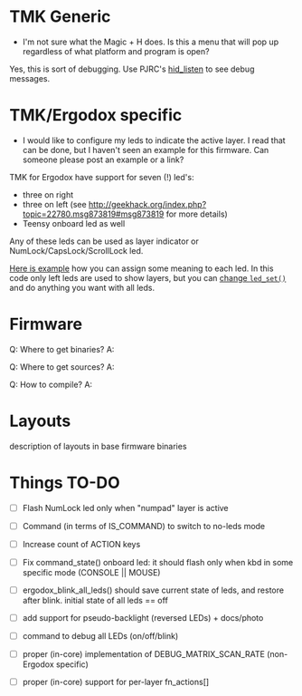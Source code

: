 # TMK Generic

* I'm not sure what the Magic + H does.
 Is this a menu that will pop up regardless of what platform and program is open? 

 Yes, this is sort of debugging.
 Use PJRC's [hid_listen](https://www.pjrc.com/teensy/hid_listen.html) to see debug messages.

# TMK/Ergodox specific

* I would like to configure my leds to indicate the active layer.
 I read that can be done, but I haven't seen an example for this firmware.
 Can someone please post an example or a link?

 TMK for Ergodox have support for seven (!) led's:
 - three on right
 - three on left (see http://geekhack.org/index.php?topic=22780.msg873819#msg873819 for more details)
 - Teensy onboard led as well

 Any of these leds can be used as layer indicator or NumLock/CapsLock/ScrollLock led.

 [Here is example](https://github.com/cub-uanic/tmk_keyboard/blob/cub_layout/keyboard/ergodox/matrix.c#L121-167)
 how you can assign some meaning to each led.
 In this code only left leds are used to show layers, but you can
 [change `led_set()`](https://github.com/cub-uanic/tmk_keyboard/blob/cub_layout/keyboard/ergodox/led.c)
 and do anything you want with all leds.

# Firmware

Q: Where to get binaries?
A:

Q: Where to get sources?
A:

Q: How to compile?
A:


# Layouts

description of layouts in base firmware binaries


# Things TO-DO

- [ ] Flash NumLock led only when "numpad" layer is active
- [ ] Command (in terms of IS_COMMAND) to switch to no-leds mode
- [ ] Increase count of ACTION keys
- [ ] Fix command_state() onboard led: it should flash only when kbd in some specific mode (CONSOLE || MOUSE)
- [ ] ergodox_blink_all_leds() should save current state of leds, and restore after blink. initial state of all leds == off
- [ ] add support for pseudo-backlight (reversed LEDs) + docs/photo
- [ ] command to debug all LEDs (on/off/blink)
- [ ] proper (in-core) implementation of DEBUG_MATRIX_SCAN_RATE (non-Ergodox specific)
- [ ] proper (in-core) support for per-layer fn_actions[]

